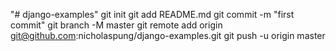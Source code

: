 "# django-examples"  git init git add README.md git commit -m "first commit" git branch -M master git remote add origin git@github.com:nicholaspung/django-examples.git git push -u origin master 
